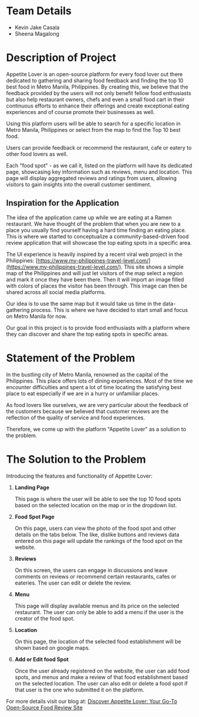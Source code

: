 # Team Details

- Kevin Jake Casala
- Sheena Magalong

# Description of Project

Appetite Lover is an open-source platform for every food lover out there dedicated to gathering and sharing food feedback and finding the top 10 best food in Metro Manila, Philippines. By creating this, we believe that the feedback provided by the users will not only benefit fellow food enthusiasts but also help restaurant owners, chefs and even a small food cart in their continuous efforts to enhance their offerings and create exceptional eating experiences and of course promote their businesses as well.

Using this platform users will be able to search for a specific location in Metro Manila, Philippines or select from the map to find the Top 10 best food.

Users can provide feedback or recommend the restaurant, cafe or eatery to other food lovers as well.

Each "food spot" - as we call it, listed on the platform will have its dedicated page, showcasing key information such as reviews, menu and location. This page will display aggregated reviews and ratings from users, allowing visitors to gain insights into the overall customer sentiment.

## Inspiration for the Application

The idea of the application came up while we are eating at a Ramen restaurant. We have thought of the problem that when you are new to a place you usually find yourself having a hard time finding an eating place. This is where we started to conceptualize a community-based-driven food review application that will showcase the top eating spots in a specific area.

The UI experience is heavily inspired by a recent viral web project in the Philippines: [https://www.my-philippines-travel-level.com/](https://www.my-philippines-travel-level.com/). This site shows a simple map of the Philippines and will just let visitors of the map select a region and mark it once they have been there. Then it will import an image filled with colors of places the visitor has been through. This image can then be shared across all social media platforms.

Our idea is to use the same map but it would take us time in the data-gathering process. This is where we have decided to start small and focus on Metro Manila for now.

Our goal in this project is to provide food enthusiasts with a platform where they can discover and share the top eating spots in specific areas.

# Statement of the Problem

In the bustling city of Metro Manila, renowned as the capital of the Philippines. This place offers lots of dining experiences. Most of the time we encounter difficulties and spent a lot of time locating the satisfying best place to eat especially if we are in a hurry or unfamiliar places.

As food lovers like ourselves, we are very particular about the feedback of the customers because we believed that customer reviews are the reflection of the quality of service and food experiences.

Therefore, we come up with the platform "Appetite Lover" as a solution to the problem.

# The Solution to the Problem

Introducing the features and functionality of Appetite Lover:

1. **Landing Page**

   This page is where the user will be able to see the top 10 food spots based on the selected location on the map or in the dropdown list.

2. **Food Spot Page**

   On this page, users can view the photo of the food spot and other details on the tabs below. The like, dislike buttons and reviews data entered on this page will update the rankings of the food spot on the website.

3. **Reviews**

   On this screen, the users can engage in discussions and leave comments on reviews or recommend certain restaurants, cafes or eateries. The user can edit or delete the review.

4. **Menu**

   This page will display available menus and its price on the selected restaurant. The user can only be able to add a menu if the user is the creator of the food spot.

5. **Location**

   On this page, the location of the selected food establishment will be shown based on google maps.

6. **Add or Edit food Spot**

   Once the user already registered on the website, the user can add food spots, and menus and make a review of that food establishment based on the selected location. The user can also edit or delete a food spot if that user is the one who submitted it on the platform.

For more details visit our blog at: [Discover Appetite Lover: Your Go-To Open-Source Food Review Site](https://www.hashnode.com)
